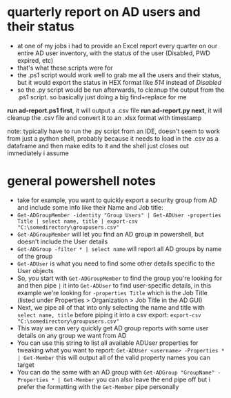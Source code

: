 # quarterly report on AD users and their status

- at one of my jobs i had to provide an Excel report every quarter on our entire AD user inventory, with the status of the user (Disabled, PWD expired, etc)
- that's what these scripts were for
- the .ps1 script would work well to grab me all the users and their status, but it would export the status in HEX format like *514* instead of *Disabled*
- so the .py script would be run afterwards, to cleanup the output from the .ps1 script. so basically just doing a big find+replace for me

**run ad-report.ps1 first**, it will output a .csv file
**run ad-report.py next**, it will cleanup the .csv file and convert it to an .xlsx format with timestamp

note: typically have to run the .py script from an IDE, doesn't seem to work from just a python shell, probably because it needs to load in the .csv as a dataframe and then make edits to it and the shell just closes out immediately i assume

# general powershell notes

- take for example, you want to quickly export a security group from AD and include some info like their Name and Job title:
- `Get-ADGroupMember -identity "Group Users" | Get-ADUser -properties Title | select name, title | export-csv "C:\somedirectory\groupusers.csv"`
- `Get-ADGroupMember` will let you find an AD group in powershell, but doesn't include the User details
- `Get-ADGroup -filter * | select name` will report all AD groups by name of the group
- `Get-ADUser` is what you need to find some other details specific to the User objects
- So, you start with `Get-ADGroupMember` to find the group you're looking for and then pipe `|` it into `Get-ADUser` to find user-specific details, in this example we're looking for `-properties Title` which is the Job Title (listed under Properties > Organization > Job Title in the AD GUI)
- Next, we pipe all of that into only selecting the name and title with `select name, title` before piping it into a csv export: `export-csv "C:\somedirectory\groupusers.csv"`
- This way we can very quickly get AD group reports with some user details on any group we want from AD
- You can use this string to list all available ADUser properties for tweaking what you want to report: `Get-ADUser <username> -Properties * | Get-Member` this will output all of the valid property names you can target
- You can do the same with an AD group with `Get-ADGroup "GroupName" -Properties * | Get-Member` you can also leave the end pipe off but i prefer the formatting with the `Get-Member` pipe personally
